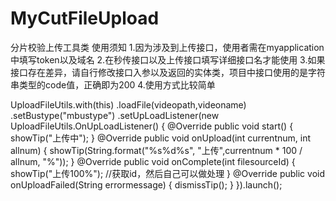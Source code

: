 # MyCutFileUpload
分片校验上传工具类
使用须知
1.因为涉及到上传接口，使用者需在myapplication中填写token以及域名
2.在秒传接口以及上传接口填写详细接口名才能使用
3.如果接口存在差异，请自行修改接口入参以及返回的实体类，项目中接口使用的是字符串类型的code值，正确即为200
4.使用方式比较简单

UploadFileUtils.with(this)
                .loadFile(videopath,videoname)
                .setBustype("mbustype")
                .setUpLoadListener(new UploadFileUtils.OnUpLoadListener() {
                    @Override
                    public void start() {
                        showTip("上传中");
                    }
                    @Override
                    public void onUpload(int currentnum, int allnum) {
                        showTip(String.format("%s%d%s", "上传",currentnum * 100 / allnum, "%"));
                    }
                    @Override
                    public void onComplete(int filesourceId) {
                        showTip("上传100%");
                        //获取id，然后自己可以做处理
                    }
                    @Override
                    public void onUploadFailed(String errormessage) {
                        dismissTip();
                    }
                }).launch();
